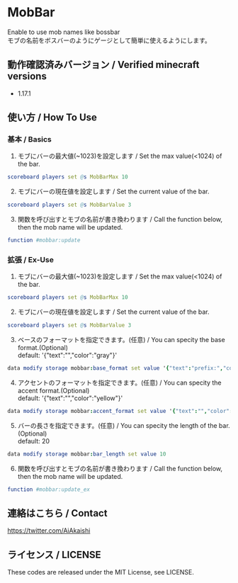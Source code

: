 # MobBar
Enable to use mob names like bossbar  
モブの名前をボスバーのようにゲージとして簡単に使えるようにします。

## 動作確認済みバージョン / Verified minecraft versions

- 1.17.1

## 使い方 / How To Use

### 基本 / Basics

1. モブにバーの最大値(~1023)を設定します / Set the max value(<1024) of the bar.  
```nim
scoreboard players set @s MobBarMax 10
```
2. モブにバーの現在値を設定します / Set the current value of the bar.  
```nim
scoreboard players set @s MobBarValue 3
```
3. 関数を呼び出すとモブの名前が書き換わります / Call the function below, then the mob name will be updated.  
```nim
function #mobbar:update
```

### 拡張 / Ex-Use
1. モブにバーの最大値(~1023)を設定します / Set the max value(<1024) of the bar.  
```nim
scoreboard players set @s MobBarMax 10
```
2. モブにバーの現在値を設定します / Set the current value of the bar.  
```nim
scoreboard players set @s MobBarValue 3
```
3. ベースのフォーマットを指定できます。(任意) / You can specity the base format.(Optional)  
default: '{"text":"","color":"gray"}'
```nim
data modify storage mobbar:base_format set value '{"text":"prefix:","color":"#FF0000","font":"font"}'  
```
4. アクセントのフォーマットを指定できます。(任意) / You can specity the accent format.(Optional)  
default: '{"text":"","color":"yellow"}'
```nim
data modify storage mobbar:accent_format set value '{"text":"","color":"#FFFFFF","font":"font"}'  
```
5. バーの長さを指定できます。(任意) / You can specity the length of the bar.(Optional)  
default: 20
```nim
data modify storage mobbar:bar_length set value 10  
```
6. 関数を呼び出すとモブの名前が書き換わります / Call the function below, then the mob name will be updated.  
```nim
function #mobbar:update_ex
```

## 連絡はこちら / Contact

<https://twitter.com/AiAkaishi>

## ライセンス / LICENSE

These codes are released under the MIT License, see LICENSE.
